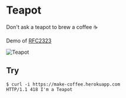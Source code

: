 # Teapot 
Don't ask a teapot to brew a coffee ☕️

Demo of [RFC2323](https://tools.ietf.org/html/rfc2324#section-2.3.2)

![Teapot](https://user-images.githubusercontent.com/6933389/87959084-ff63e800-cacf-11ea-8ee0-c7bb65e43f18.png)

## Try 
```
$ curl -i https://make-coffee.herokuapp.com
HTTP/1.1 418 I'm a Teapot
```
